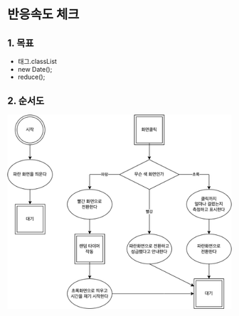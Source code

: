 # 반응속도 체크

## 1. 목표  
- 태그.classList  
- new Date();  
- reduce();
  
## 2. 순서도  
![순서도](./flowChart.png)